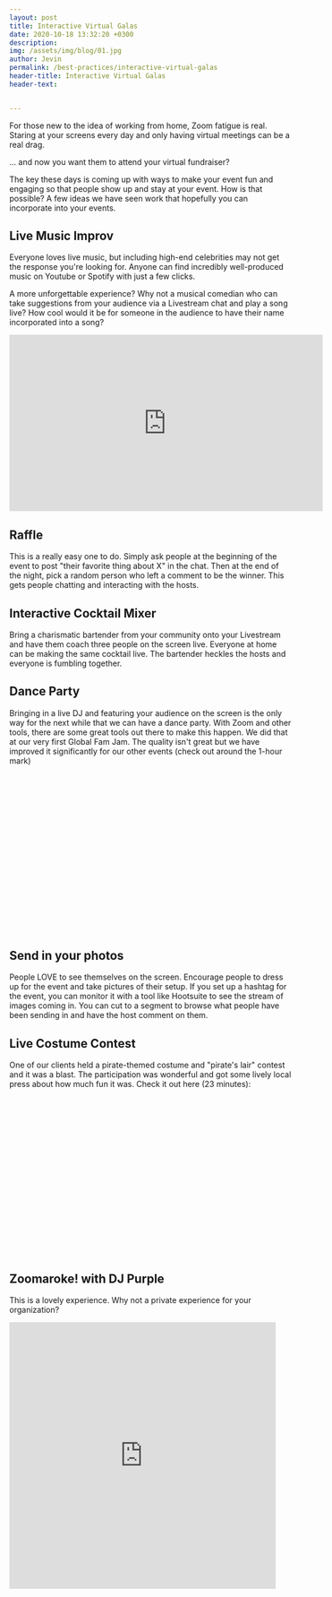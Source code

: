 ```yaml
---
layout: post
title: Interactive Virtual Galas
date: 2020-10-18 13:32:20 +0300
description: 
img: /assets/img/blog/01.jpg
author: Jevin
permalink: /best-practices/interactive-virtual-galas
header-title: Interactive Virtual Galas
header-text:  


---
```


For those new to the idea of working from home, Zoom fatigue is real. Staring at your screens every day and only having virtual meetings can be a real drag.

... and now you want them to attend your virtual fundraiser?

The key these days is coming up with ways to make your event fun and engaging so that people show up and stay at your event. How is that possible? A few ideas we have seen work that hopefully you can incorporate into your events.

## Live Music Improv

Everyone loves live music, but including high-end celebrities may not get the response you're looking for. Anyone can find incredibly well-produced music on Youtube or Spotify with just a few clicks.

A more unforgettable experience? Why not a musical comedian who can take suggestions from your audience via a Livestream chat and play a song live? How cool would it be for someone in the audience to have their name incorporated into a song? 

<iframe width="560" height="315" src="https://www.youtube.com/embed/WQXSmCW1t_A" frameborder="0" allow="accelerometer; autoplay; clipboard-write; encrypted-media; gyroscope; picture-in-picture" allowfullscreen></iframe>

## Raffle

This is a really easy one to do. Simply ask people at the beginning of the event to post "their favorite thing about X" in the chat. Then at the end of the night, pick a random person who left a comment to be the winner. This gets people chatting and interacting with the hosts.

## Interactive Cocktail Mixer

Bring a charismatic bartender from your community onto your Livestream and have them coach three people on the screen live. Everyone at home can be making the same cocktail live. The bartender heckles the hosts and everyone is fumbling together.

## Dance Party

Bringing in a live DJ and featuring your audience on the screen is the only way for the next while that we can have a dance party. With Zoom and other tools, there are some great tools out there to make this happen. We did that at our very first Global Fam Jam. The quality isn't great but we have improved it significantly for our other events (check out around the 1-hour mark)

<script src="https://fast.wistia.com/embed/medias/6c5h0amaoa.jsonp" async></script><script src="https://fast.wistia.com/assets/external/E-v1.js" async></script><div class="wistia_responsive_padding" style="padding:56.25% 0 0 0;position:relative;"><div class="wistia_responsive_wrapper" style="height:100%;left:0;position:absolute;top:0;width:100%;"><div class="wistia_embed wistia_async_6c5h0amaoa videoFoam=true" style="height:100%;position:relative;width:100%"><div class="wistia_swatch" style="height:100%;left:0;opacity:0;overflow:hidden;position:absolute;top:0;transition:opacity 200ms;width:100%;"><img src="https://fast.wistia.com/embed/medias/6c5h0amaoa/swatch" style="filter:blur(5px);height:100%;object-fit:contain;width:100%;" alt="" aria-hidden="true" onload="this.parentNode.style.opacity=1;" /></div></div></div></div>

## Send in your photos

People LOVE to see themselves on the screen. Encourage people to dress up for the event and take pictures of their setup. If you set up a hashtag for the event, you can monitor it with a tool like Hootsuite to see the stream of images coming in. You can cut to a segment to browse what people have been sending in and have the host comment on them.

## Live Costume Contest

One of our clients held a pirate-themed costume and "pirate's lair" contest and it was a blast. The participation was wonderful and got some lively local press about how much fun it was. Check it out here (23 minutes): 

<script src="https://fast.wistia.com/embed/medias/vbzba7dpvf.jsonp" async></script><script src="https://fast.wistia.com/assets/external/E-v1.js" async></script><div class="wistia_responsive_padding" style="padding:56.25% 0 0 0;position:relative;"><div class="wistia_responsive_wrapper" style="height:100%;left:0;position:absolute;top:0;width:100%;"><div class="wistia_embed wistia_async_vbzba7dpvf videoFoam=true" style="height:100%;position:relative;width:100%"><div class="wistia_swatch" style="height:100%;left:0;opacity:0;overflow:hidden;position:absolute;top:0;transition:opacity 200ms;width:100%;"><img src="https://fast.wistia.com/embed/medias/vbzba7dpvf/swatch" style="filter:blur(5px);height:100%;object-fit:contain;width:100%;" alt="" aria-hidden="true" onload="this.parentNode.style.opacity=1;" /></div></div></div></div>


## Zoomaroke! with DJ Purple

This is a lovely experience. Why not a private experience for your organization?

<iframe src="https://www.facebook.com/plugins/video.php?href=https%3A%2F%2Fwww.facebook.com%2FDJPurpleKaraoke%2Fvideos%2F778235476335079%2F&show_text=0&width=476" width="476" height="476" style="border:none;overflow:hidden" scrolling="no" frameborder="0" allowTransparency="true" allowFullScreen="true"></iframe>
